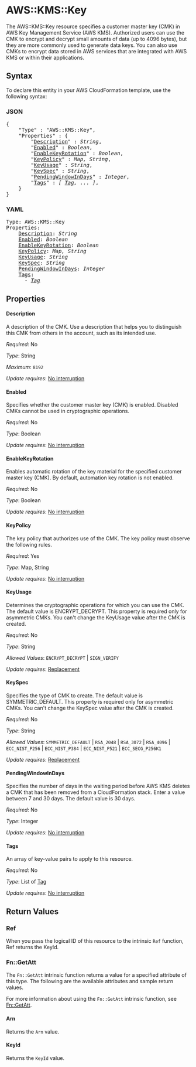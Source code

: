 # AWS::KMS::Key

The AWS::KMS::Key resource specifies a customer master key (CMK) in AWS Key Management Service (AWS KMS). Authorized users can use the CMK to encrypt and decrypt small amounts of data (up to 4096 bytes), but they are more commonly used to generate data keys. You can also use CMKs to encrypt data stored in AWS services that are integrated with AWS KMS or within their applications.

## Syntax

To declare this entity in your AWS CloudFormation template, use the following syntax:

### JSON

<pre>
{
    "Type" : "AWS::KMS::Key",
    "Properties" : {
        "<a href="#description" title="Description">Description</a>" : <i>String</i>,
        "<a href="#enabled" title="Enabled">Enabled</a>" : <i>Boolean</i>,
        "<a href="#enablekeyrotation" title="EnableKeyRotation">EnableKeyRotation</a>" : <i>Boolean</i>,
        "<a href="#keypolicy" title="KeyPolicy">KeyPolicy</a>" : <i>Map, String</i>,
        "<a href="#keyusage" title="KeyUsage">KeyUsage</a>" : <i>String</i>,
        "<a href="#keyspec" title="KeySpec">KeySpec</a>" : <i>String</i>,
        "<a href="#pendingwindowindays" title="PendingWindowInDays">PendingWindowInDays</a>" : <i>Integer</i>,
        "<a href="#tags" title="Tags">Tags</a>" : <i>[ <a href="tag.md">Tag</a>, ... ]</i>,
    }
}
</pre>

### YAML

<pre>
Type: AWS::KMS::Key
Properties:
    <a href="#description" title="Description">Description</a>: <i>String</i>
    <a href="#enabled" title="Enabled">Enabled</a>: <i>Boolean</i>
    <a href="#enablekeyrotation" title="EnableKeyRotation">EnableKeyRotation</a>: <i>Boolean</i>
    <a href="#keypolicy" title="KeyPolicy">KeyPolicy</a>: <i>Map, String</i>
    <a href="#keyusage" title="KeyUsage">KeyUsage</a>: <i>String</i>
    <a href="#keyspec" title="KeySpec">KeySpec</a>: <i>String</i>
    <a href="#pendingwindowindays" title="PendingWindowInDays">PendingWindowInDays</a>: <i>Integer</i>
    <a href="#tags" title="Tags">Tags</a>: <i>
      - <a href="tag.md">Tag</a></i>
</pre>

## Properties

#### Description

A description of the CMK. Use a description that helps you to distinguish this CMK from others in the account, such as its intended use.

_Required_: No

_Type_: String

_Maximum_: <code>8192</code>

_Update requires_: [No interruption](https://docs.aws.amazon.com/AWSCloudFormation/latest/UserGuide/using-cfn-updating-stacks-update-behaviors.html#update-no-interrupt)

#### Enabled

Specifies whether the customer master key (CMK) is enabled. Disabled CMKs cannot be used in cryptographic operations.

_Required_: No

_Type_: Boolean

_Update requires_: [No interruption](https://docs.aws.amazon.com/AWSCloudFormation/latest/UserGuide/using-cfn-updating-stacks-update-behaviors.html#update-no-interrupt)

#### EnableKeyRotation

Enables automatic rotation of the key material for the specified customer master key (CMK). By default, automation key rotation is not enabled.

_Required_: No

_Type_: Boolean

_Update requires_: [No interruption](https://docs.aws.amazon.com/AWSCloudFormation/latest/UserGuide/using-cfn-updating-stacks-update-behaviors.html#update-no-interrupt)

#### KeyPolicy

The key policy that authorizes use of the CMK. The key policy must observe the following rules.

_Required_: Yes

_Type_: Map, String

_Update requires_: [No interruption](https://docs.aws.amazon.com/AWSCloudFormation/latest/UserGuide/using-cfn-updating-stacks-update-behaviors.html#update-no-interrupt)

#### KeyUsage

Determines the cryptographic operations for which you can use the CMK. The default value is ENCRYPT_DECRYPT. This property is required only for asymmetric CMKs. You can't change the KeyUsage value after the CMK is created.

_Required_: No

_Type_: String

_Allowed Values_: <code>ENCRYPT_DECRYPT</code> | <code>SIGN_VERIFY</code>

_Update requires_: [Replacement](https://docs.aws.amazon.com/AWSCloudFormation/latest/UserGuide/using-cfn-updating-stacks-update-behaviors.html#update-replacement)

#### KeySpec

Specifies the type of CMK to create. The default value is SYMMETRIC_DEFAULT. This property is required only for asymmetric CMKs. You can't change the KeySpec value after the CMK is created.

_Required_: No

_Type_: String

_Allowed Values_: <code>SYMMETRIC_DEFAULT</code> | <code>RSA_2048</code> | <code>RSA_3072</code> | <code>RSA_4096</code> | <code>ECC_NIST_P256</code> | <code>ECC_NIST_P384</code> | <code>ECC_NIST_P521</code> | <code>ECC_SECG_P256K1</code>

_Update requires_: [Replacement](https://docs.aws.amazon.com/AWSCloudFormation/latest/UserGuide/using-cfn-updating-stacks-update-behaviors.html#update-replacement)

#### PendingWindowInDays

Specifies the number of days in the waiting period before AWS KMS deletes a CMK that has been removed from a CloudFormation stack. Enter a value between 7 and 30 days. The default value is 30 days.

_Required_: No

_Type_: Integer

_Update requires_: [No interruption](https://docs.aws.amazon.com/AWSCloudFormation/latest/UserGuide/using-cfn-updating-stacks-update-behaviors.html#update-no-interrupt)

#### Tags

An array of key-value pairs to apply to this resource.

_Required_: No

_Type_: List of <a href="tag.md">Tag</a>

_Update requires_: [No interruption](https://docs.aws.amazon.com/AWSCloudFormation/latest/UserGuide/using-cfn-updating-stacks-update-behaviors.html#update-no-interrupt)

## Return Values

### Ref

When you pass the logical ID of this resource to the intrinsic `Ref` function, Ref returns the KeyId.

### Fn::GetAtt

The `Fn::GetAtt` intrinsic function returns a value for a specified attribute of this type. The following are the available attributes and sample return values.

For more information about using the `Fn::GetAtt` intrinsic function, see [Fn::GetAtt](https://docs.aws.amazon.com/AWSCloudFormation/latest/UserGuide/intrinsic-function-reference-getatt.html).

#### Arn

Returns the <code>Arn</code> value.

#### KeyId

Returns the <code>KeyId</code> value.
